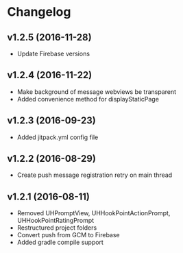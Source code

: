 # Changelog

## v1.2.5 (2016-11-28)
- Update Firebase versions

## v1.2.4 (2016-11-22)
- Make background of message webviews be transparent
- Added convenience method for displayStaticPage

## v1.2.3 (2016-09-23)
- Added jitpack.yml config file

## v1.2.2 (2016-08-29)
- Create push message registration retry on main thread

## v1.2.1 (2016-08-11)
- Removed UHPromptView, UHHookPointActionPrompt, UHHookPointRatingPrompt
- Restructured project folders
- Convert push from GCM to Firebase
- Added gradle compile support
